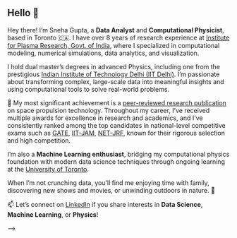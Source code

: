 ## Hello 👋

Hey there! I’m Sneha Gupta, a **Data Analyst** and **Computational Physicist**, based in Toronto 🇨🇦. I have over 8 years of research experience at [Institute for Plasma Research, Govt. of India](https://www.ipr.res.in/), where I specialized in computational modeling, numerical simulations, data analytics, and visualization.

I hold dual master’s degrees in advanced Physics, including one from the prestigious [Indian Institute of Technology Delhi (IIT Delhi)](https://home.iitd.ac.in/). I’m passionate about transforming complex, large-scale data into meaningful insights and using computational tools to solve real-world problems.

📌 My most significant achievement is a [peer-reviewed research publication](https://doi.org/10.1063/1.5090559) on space propulsion technology. Throughout my career, I’ve received multiple awards for excellence in research and academics, and I’ve consistently ranked among the top candidates in national-level competitive exams such as [GATE](https://en.wikipedia.org/wiki/Graduate_Aptitude_Test_in_Engineering), [IIT-JAM](https://en.wikipedia.org/wiki/Joint_Admission_Test_for_Masters), [NET-JRF](https://ugcnet.nta.ac.in/), known for their rigorous selection and high competition.

I’m also a **Machine Learning enthusiast**, bridging my computational physics foundation with modern data science techniques through ongoing learning at the [University of Toronto](https://datasciences.utoronto.ca/).

When I’m not crunching data, you’ll find me enjoying time with family, discovering new shows and movies, or unwinding outdoors in nature. 🌿

📫 Let’s connect on [LinkedIn](https://www.linkedin.com/in/snehagupta2802) if you share interests in **Data Science**, **Machine Learning**, or **Physics**!


-->
